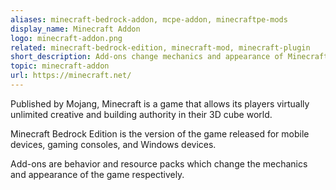 ```yaml
---
aliases: minecraft-bedrock-addon, mcpe-addon, minecraftpe-mods
display_name: Minecraft Addon
logo: minecraft-addon.png
related: minecraft-bedrock-edition, minecraft-mod, minecraft-plugin
short_description: Add-ons change mechanics and appearance of Minecraft BE.
topic: minecraft-addon
url: https://minecraft.net/
---
```

Published by Mojang, Minecraft is a game that allows its players virtually unlimited creative and building authority in their 3D cube world.

Minecraft Bedrock Edition is the version of the game released for mobile devices, gaming consoles, and Windows devices.

Add-ons are behavior and resource packs which change the mechanics and appearance of the game respectively.
